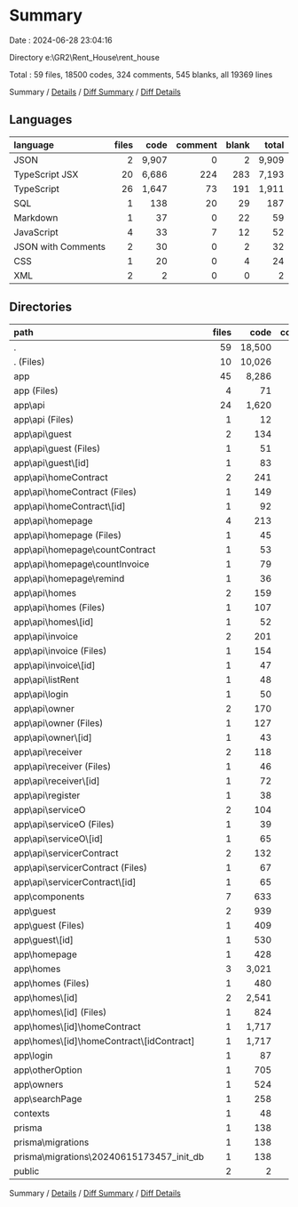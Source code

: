 # Summary

Date : 2024-06-28 23:04:16

Directory e:\\GR2\\Rent_House\\rent_house

Total : 59 files,  18500 codes, 324 comments, 545 blanks, all 19369 lines

Summary / [Details](details.md) / [Diff Summary](diff.md) / [Diff Details](diff-details.md)

## Languages
| language | files | code | comment | blank | total |
| :--- | ---: | ---: | ---: | ---: | ---: |
| JSON | 2 | 9,907 | 0 | 2 | 9,909 |
| TypeScript JSX | 20 | 6,686 | 224 | 283 | 7,193 |
| TypeScript | 26 | 1,647 | 73 | 191 | 1,911 |
| SQL | 1 | 138 | 20 | 29 | 187 |
| Markdown | 1 | 37 | 0 | 22 | 59 |
| JavaScript | 4 | 33 | 7 | 12 | 52 |
| JSON with Comments | 2 | 30 | 0 | 2 | 32 |
| CSS | 1 | 20 | 0 | 4 | 24 |
| XML | 2 | 2 | 0 | 0 | 2 |

## Directories
| path | files | code | comment | blank | total |
| :--- | ---: | ---: | ---: | ---: | ---: |
| . | 59 | 18,500 | 324 | 545 | 19,369 |
| . (Files) | 10 | 10,026 | 7 | 40 | 10,073 |
| app | 45 | 8,286 | 297 | 466 | 9,049 |
| app (Files) | 4 | 71 | 1 | 17 | 89 |
| app\\api | 24 | 1,620 | 72 | 185 | 1,877 |
| app\\api (Files) | 1 | 12 | 17 | 4 | 33 |
| app\\api\\guest | 2 | 134 | 2 | 14 | 150 |
| app\\api\\guest (Files) | 1 | 51 | 2 | 6 | 59 |
| app\\api\\guest\\[id] | 1 | 83 | 0 | 8 | 91 |
| app\\api\\homeContract | 2 | 241 | 5 | 19 | 265 |
| app\\api\\homeContract (Files) | 1 | 149 | 5 | 10 | 164 |
| app\\api\\homeContract\\[id] | 1 | 92 | 0 | 9 | 101 |
| app\\api\\homepage | 4 | 213 | 27 | 33 | 273 |
| app\\api\\homepage (Files) | 1 | 45 | 9 | 8 | 62 |
| app\\api\\homepage\\countContract | 1 | 53 | 7 | 9 | 69 |
| app\\api\\homepage\\countInvoice | 1 | 79 | 7 | 10 | 96 |
| app\\api\\homepage\\remind | 1 | 36 | 4 | 6 | 46 |
| app\\api\\homes | 2 | 159 | 2 | 16 | 177 |
| app\\api\\homes (Files) | 1 | 107 | 1 | 9 | 117 |
| app\\api\\homes\\[id] | 1 | 52 | 1 | 7 | 60 |
| app\\api\\invoice | 2 | 201 | 15 | 23 | 239 |
| app\\api\\invoice (Files) | 1 | 154 | 15 | 16 | 185 |
| app\\api\\invoice\\[id] | 1 | 47 | 0 | 7 | 54 |
| app\\api\\listRent | 1 | 48 | 2 | 5 | 55 |
| app\\api\\login | 1 | 50 | 0 | 9 | 59 |
| app\\api\\owner | 2 | 170 | 2 | 17 | 189 |
| app\\api\\owner (Files) | 1 | 127 | 2 | 13 | 142 |
| app\\api\\owner\\[id] | 1 | 43 | 0 | 4 | 47 |
| app\\api\\receiver | 2 | 118 | 0 | 11 | 129 |
| app\\api\\receiver (Files) | 1 | 46 | 0 | 5 | 51 |
| app\\api\\receiver\\[id] | 1 | 72 | 0 | 6 | 78 |
| app\\api\\register | 1 | 38 | 0 | 8 | 46 |
| app\\api\\serviceO | 2 | 104 | 0 | 11 | 115 |
| app\\api\\serviceO (Files) | 1 | 39 | 0 | 5 | 44 |
| app\\api\\serviceO\\[id] | 1 | 65 | 0 | 6 | 71 |
| app\\api\\servicerContract | 2 | 132 | 0 | 15 | 147 |
| app\\api\\servicerContract (Files) | 1 | 67 | 0 | 5 | 72 |
| app\\api\\servicerContract\\[id] | 1 | 65 | 0 | 10 | 75 |
| app\\components | 7 | 633 | 60 | 39 | 732 |
| app\\guest | 2 | 939 | 22 | 37 | 998 |
| app\\guest (Files) | 1 | 409 | 13 | 15 | 437 |
| app\\guest\\[id] | 1 | 530 | 9 | 22 | 561 |
| app\\homepage | 1 | 428 | 11 | 24 | 463 |
| app\\homes | 3 | 3,021 | 107 | 87 | 3,215 |
| app\\homes (Files) | 1 | 480 | 8 | 17 | 505 |
| app\\homes\\[id] | 2 | 2,541 | 99 | 70 | 2,710 |
| app\\homes\\[id] (Files) | 1 | 824 | 16 | 32 | 872 |
| app\\homes\\[id]\\homeContract | 1 | 1,717 | 83 | 38 | 1,838 |
| app\\homes\\[id]\\homeContract\\[idContract] | 1 | 1,717 | 83 | 38 | 1,838 |
| app\\login | 1 | 87 | 0 | 10 | 97 |
| app\\otherOption | 1 | 705 | 9 | 26 | 740 |
| app\\owners | 1 | 524 | 1 | 26 | 551 |
| app\\searchPage | 1 | 258 | 14 | 15 | 287 |
| contexts | 1 | 48 | 0 | 10 | 58 |
| prisma | 1 | 138 | 20 | 29 | 187 |
| prisma\\migrations | 1 | 138 | 20 | 29 | 187 |
| prisma\\migrations\\20240615173457_init_db | 1 | 138 | 20 | 29 | 187 |
| public | 2 | 2 | 0 | 0 | 2 |

Summary / [Details](details.md) / [Diff Summary](diff.md) / [Diff Details](diff-details.md)